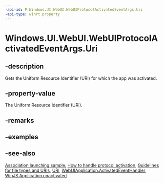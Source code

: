 ```yaml
---
-api-id: P:Windows.UI.WebUI.WebUIProtocolActivatedEventArgs.Uri
-api-type: winrt property
---
```


<!-- Property syntax
public Windows.Foundation.Uri Uri { get; }
-->

# Windows.UI.WebUI.WebUIProtocolActivatedEventArgs.Uri

## -description
Gets the Uniform Resource Identifier (URI) for which the app was activated.

## -property-value
The Uniform Resource Identifier (URI).

## -remarks

## -examples

## -see-also
[Association launching sample](https://github.com/microsoftarchive/msdn-code-gallery-microsoft/tree/master/Official%20Windows%20Platform%20Sample/Association%20launching%20sample), [How to handle protocol activation](https://docs.microsoft.com/previous-versions/windows/apps/hh452686(v=win.10)), [Guidelines for file types and URIs](https://docs.microsoft.com/windows/uwp/files/index), [URI](../windows.foundation/uri.md), [WebUIApplication.ActivatedEventHandler](activatedeventhandler.md), [WinJS.Application.onactivated](https://docs.microsoft.com/previous-versions/windows/apps/br212679(v=win.10))
